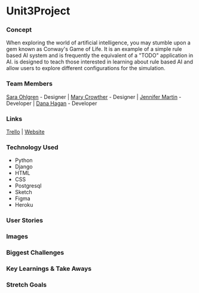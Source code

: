 # Unit3Project

### Concept
When exploring the world of artificial intelligence, you may stumble upon a gem known as Conway's Game of Life. It is an example of a simple rule based AI system and is frequently the equivalent of a "TODO" application in AI. <Unit3Project> is designed to teach those interested in learning about rule based AI and allow users to explore different configurations for the simulation.

### Team Members
[Sara Ohlgren](https://www.linkedin.com/in/saraohlgren) - Designer  | 
[Mary Crowther](https://www.linkedin.com/in/marycrow) - Designer  | 
[Jennifer Martin](https://www.linkedin.com/in/jenny-martin-atx) - Developer  |   [Dana Hagan](https://www.linkedin.com/in/dev-with-dana) - Developer

### Links
[Trello](https://trello.com/b/jHr5SFtx/unit3project) | [Website]()

### Technology Used
* Python
* Django
* HTML
* CSS
* Postgresql 
* Sketch
* Figma
* Heroku

### User Stories

### Images

### Biggest Challenges

### Key Learnings & Take Aways

### Stretch Goals
